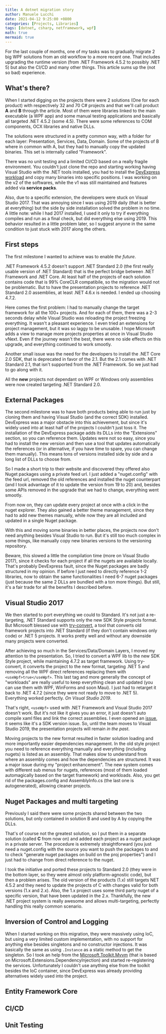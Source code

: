 ```yaml
---
title: A dotnet migration story
author: Manuele Lucchi
date: 2021-04-12 9:25:00 +0800
categories: [Projects, Libraries]
tags: [dotnet, csharp, netframework, wpf]
math: true
mermaid: true
---
```

For the last couple of months, one of my tasks was to gradually migrate 2 big WPF solutions from an old workflow to a more recent one. That includes upgrading the runtime version (from .NET Framework 4.5.2 to possibly .NET 5) but also the CI/CD and many other things. This article sums up the (not so bad) experience.

## What's there?
When I started digging on the projects there were 2 solutions (One for each product) with respectively 32 and 70 C# projects and that we'll call product __A__ and __B__ through the article. Most of them were libraries linked to the main executable (a WPF app) and some manual testing applications and basically all targeted .NET 4.5.2 (some 4.5). There were some references to COM components, OCX libraries and native DLLs.  

The solutions were structured in a pretty common way, with a folder for each layer: Presentation, Services, Data, Domain. Some of the projects of B where in common with A, but they had to manually copy the updated binaries. This set is internally called "Framework".

There was no unit testing and a limited CI/CD based on a really fragile environment. You couldn't just clone the repo and starting working having Visual Studio with the .NET tools installed, you had to install the [DevExpress workload](https://www.devexpress.com/) and copy many binaries into specific positions. I was working on the v2 of the softwares, while the v1 was still maintained and features added via __service packs__.

Also, due to a specific extension, the developers were stuck on Visual Studio 2017. That was annoying since I was using 2019 daily (that is better at everything) but the side by side installation solved the problem in no time. A little note: while I had 2017 installed, I used it only to try if everything compiles and run as a final check, but did everything else using 2019. This behavior resulted in a little problem later, so I suggest anyone in the same condition to just stuck with 2017 along the others.

## First steps
The first milestone I wanted to achieve was to enable _the future_.

.NET Framework 4.5.2 doesn't support .NET Standard 2.0 (the first really usable version of .NET Standard) that is the perfect bridge between .NET Framework and .NET Core. At least half of the projects of each solution contains code that is 99% CoreCLR compatibile, so the migration would not be problematic. But to have the presentation projects to reference .NET Standard 2.0 assemblies, at least .NET 4.6.x is needed. I ended up choosing 4.7.2. 

Here comes the first problem: I had to manually change the target framework for all the 100+ projects. And for each of them, there was a 2-3 seconds delay while Visual Studio was reloading the project freezing everything. It wasn't a pleasant experience. I even tried an extensions for project management, but it was so laggy to be unusable. I hope Microsoft adds a view to manage more projects properties at once in Visual Studio vNext. Even if the journey wasn't the best, there were no side effects on this upgrade, and everything continued to work smootly.

Another small issue was the need for the developers to install the .NET Core 2.0 SDK, that is deprecated in favor of the 2.1. But the 2.1 comes with .NET Standard 2.1, that isn't supported from the .NET Framework. So we just had to go along with it. 

All the __new__ projects not dependant on WPF or Windows only assemblies were now created targeting .NET Standard 2.0.

## External Packages
The second milestone was to have both products being able to run just by cloning them and having Visual Studio (and the correct SDK) installed. DevExpress was a major obstacle into this achievement, but since it's widely used into at least half of the projects I couldn't just toss it. The installation of the DevExpress package adds its DLLs into the "Extensions" section, so you can reference them. Updates were not so easy, since you had to install the new version and then use a tool that updates automatically the references (or in alternative, if you have time to spare, you can change them manually). This means tons of versions installed side by side and a long list of DLLs to choose from. 

So I made a short trip to their website and discovered they offered also Nuget packages using a private feed url. I just added a "nuget.config" with the feed url, removed the old references and installed the nuget counterpart (and I took advantage of it to update the version from 19 to 20) and, besides some APIs removed in the upgrade that we had to change, everything went smootly.

From now on, they can update every project at once with a click in the nuget explorer. They also gained a better theme management, since they had to add new themes manually, while now they are all included and updated in a single Nuget package.

With this and moving some binaries in better places, the projects now don't need anything besides Visual Studio to run. But it's still too much complex in some things, like manually copy new binaries versions to the versioning repository.

Beware, this slowed a little the compilation time (more on Visual Studio 2017), since it checks for each project if all the nugets are available locally. That's probably DevExpress fault, since the Nuget packages are badly structured in my opinion. If before I just need to directly reference 1-2 libraries, now to obtain the same functionalities I need 6-7 nuget packages (just because the same 2 DLLs are bundled with a ton more things). But still, it's a fair trade for all the benefits I described before.

## Visual Studio 2017
We then started to port everything we could to Standard. It's not just a re-targeting, .NET Standard supports only the new SDK Style projects format. But Microsoft blessed use with [try-convert](https://github.com/dotnet/try-convert), a tool that converts old framework projects into .NET Standard (if they don't contain windows only code) or .NET 5 projects. It works pretty well and without any downside many projects were converted. 

After achieving so much in the Services/Data/Domain Layers, I moved my attention to the presentation. So, I tried to convert a WPF lib to the new SDK Style project, while maintaining 4.7.2 as target framework. Using try-convert, it converts the project to the new format, targeting .NET 5 and removing all the WPF direct references replacing them with `<useWpf>true</useWpf>`. This last tag and more generally the concept of "workloads" are really useful to keep everything clean and updated (you can use them with WPF, WinForms and soon Maui). I just had to retarget it back to .NET 4.7.2 (since they were not ready to move to .NET 5). Everything worked perfectly. _On Visual Studio 2019_.

That's right, `<useWpf>` used with .NET Framework and Visual Studio 2017 doesn't work. But it's not like it gives you an error, it just doesn't auto compile xaml files and link the correct assemblies. I even opened an [issue](https://github.com/dotnet/wpf/issues/4373), it seems like it's a SDK version issue. So, until the team moves to Visual Studio 2019, the presentation projects will remain _in the past_.

Moving projects to the new format resulted in faster solution loading and more importantly easier dependencies management. In the old style project you need to reference everything manually and everything (including nugets) is listed as an assembly. That makes slow to understand from where an assembly comes and how the dependencies are structured. It was a major issue during my "project enhancement". The new system comes with different sub menus for nugets, references (most of them loaded automagically based on the target framework) and workloads. Also, you get rid of the packages.config and AssemblyInfo.cs (the last one is autogenerated), allowing cleaner projects.

## Nuget Packages and multi targeting
Previously I said there were some projects shared between the two solutions, but only contained in solution B and used by A by copying the DLLs. 

That's of course not the greatest solution, so I put them in a separate solution (called __C__ from now on) and added each project as a nuget package in a private server. The procedure is extremely straightforward (you just need a nuget.config with the source you want to push the packages to and to check "generate nuget packages on build on the proj properties") and I just had to change from direct reference to the nuget. 

I took the initiative and ported these projects to Standard 2.0 (they were in the bottom layer, so they were almost only platform-agnostic code), but then a problem arises. The old version of the products (1.x) still targets NET 4.5.2 and they need to update the projects of C with changes valid for both versions (1.x and 2.x). Also, the 1.x project uses some third party nuget of a specific version, that have been updated in the 2.x. Thankfully, the new .NET project system is really awesome and allows multi-targeting, perfectly handling this really common scenario.

## Inversion of Control and Logging
When I started working on this migration, they were massively using IoC, but using a very limited custom implementation, with no support for anything else besides singletons and no constructor injections. It was basically the same as using `.Instance` as a static method to get the singleton. So I took an help from the [Microsoft.Toolkit.Mvvm](https://docs.microsoft.com/en-us/windows/communitytoolkit/mvvm/introduction) (that is based on Microsoft.Extensions.DependencyInjection) and started re-registering the services. Unfortunately I couldn't use anything else from the toolkit besides the IoC container, since DevExpress was already providing alternatives widely used into the project.

## Entity Framework Core

## CI/CD

## Unit Testing